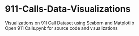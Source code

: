 # 911-Calls-Data-Visualizations
Visualizations on 911 Call Dataset using Seaborn and Matplotlib
<br>
Open 911 Calls.pynb for source code and visualizations

